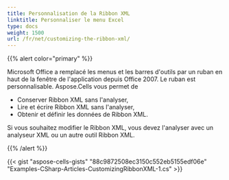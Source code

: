 ```yaml
---
title: Personnalisation de la Ribbon XML
linktitle: Personnaliser le menu Excel
type: docs
weight: 1500
url: /fr/net/customizing-the-ribbon-xml/
---
```


{{% alert color="primary" %}} 

Microsoft Office a remplacé les menus et les barres d'outils par un ruban en haut de la fenêtre de l'application depuis Office 2007. Le ruban est personnalisable. 
Aspose.Cells vous permet de

- Conserver Ribbon XML sans l'analyser,
- Lire et écrire Ribbon XML sans l'analyser,
- Obtenir et définir les données de Ribbon XML.

Si vous souhaitez modifier le Ribbon XML, vous devez l'analyser avec un analyseur XML ou un autre outil Ribbon XML.

{{% /alert %}} 





{{< gist "aspose-cells-gists" "88c9872508ec3150c552eb5155edf06e" "Examples-CSharp-Articles-CustomizingRibbonXML-1.cs" >}}
